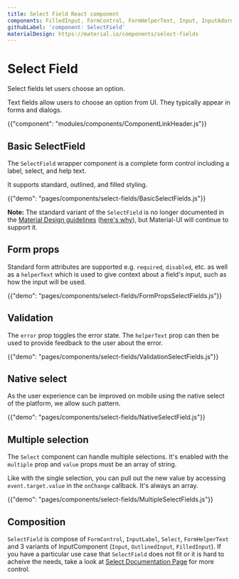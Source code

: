 ```yaml
---
title: Select Field React component
components: FilledInput, FormControl, FormHelperText, Input, InputAdornment, InputBase, InputLabel, OutlinedInput, Select, SelectField
githubLabel: 'component: SelectField'
materialDesign: https://material.io/components/select-fields
---
```


# Select Field

<p class="description">Select fields let users choose an option.</p>

Text fields allow users to choose an option from UI. They typically appear in forms and dialogs.

{{"component": "modules/components/ComponentLinkHeader.js"}}

## Basic SelectField

The `SelectField` wrapper component is a complete form control including a label, select, and help text.

It supports standard, outlined, and filled styling.

{{"demo": "pages/components/select-fields/BasicSelectFields.js"}}

**Note:** The standard variant of the `SelectField` is no longer documented in the [Material Design guidelines](https://material.io/)
([here's why](https://medium.com/google-design/the-evolution-of-material-designs-text-fields-603688b3fe03)),
but Material-UI will continue to support it.

## Form props

Standard form attributes are supported e.g. `required`, `disabled`, etc. as well as a `helperText` which is used to give context about a field's input, such as how the input will be used.

{{"demo": "pages/components/select-fields/FormPropsSelectFields.js"}}

## Validation

The `error` prop toggles the error state.
The `helperText` prop can then be used to provide feedback to the user about the error.

{{"demo": "pages/components/select-fields/ValidationSelectFields.js"}}

## Native select

As the user experience can be improved on mobile using the native select of the platform,
we allow such pattern.

{{"demo": "pages/components/select-fields/NativeSelectField.js"}}

## Multiple selection

The `Select` component can handle multiple selections. It's enabled with the `multiple` prop and `value` props must be an array of string.

Like with the single selection, you can pull out the new value by accessing `event.target.value` in the `onChange` callback. It's always an array.

{{"demo": "pages/components/select-fields/MultipleSelectFields.js"}}

## Composition

`SelectField` is compose of `FormControl`, `InputLabel`, `Select`, `FormHelperText` and 3 variants of InputComponent (`Input`, `OutlinedInput`, `FilledInput`). If you have a particular use case that `SelectField` does not fit or it is hard to acheive the needs, take a look at [Select Documentation Page](/components/selects/#basic-select) for more control.
